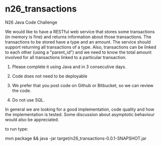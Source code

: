 # n26_transactions
N26 Java Code Challenge

We would like to have a RESTful web service that stores some transactions (in memory is fine)
and returns information about those transactions.
The transactions to be stored have a type and an amount. The service should support returning all
transactions of a type. Also, transactions can be linked to each other (using a "parent_id") and we
need to know the total amount involved for all transactions linked to a particular transaction.

1) Please complete it using Java and in 3 consecutive days.

2) Code does not need to be deployable

3) We prefer that you post code on Github or Bitbucket, so we can review the code.

4) Do not use SQL.

In general we are looking for a good implementation, code quality and how the implementation is
tested. Some discussion about asymptotic behaviour would also be appreciated.

to run type:

mvn package && java -jar target/n26_transactions-0.0.1-SNAPSHOT.jar

